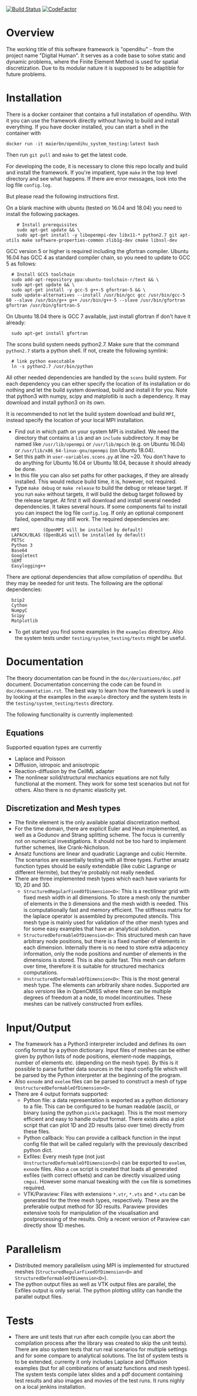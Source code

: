 [![Build Status](https://travis-ci.com/maierbn/opendihu.svg?branch=develop)](https://travis-ci.com/maierbn/opendihu)
[![CodeFactor](https://www.codefactor.io/repository/github/maierbn/opendihu/badge/develop)](https://www.codefactor.io/repository/github/maierbn/opendihu/overview/develop)

# Overview
The working title of this software framework is "opendihu" - from the project name "Digital Human". 
It serves as a code base to solve static and dynamic problems, where the Finite Element Method is used for spatial discretization. 
Due to its modular nature it is supposed to be adaptible for future problems.

# Installation
There is a docker container that contains a full installation of opendihu. With it you can use the framework directly without having to build and install everything.
If you have docker installed, you can start a shell in the container with
```
docker run -it maierbn/opendihu_system_testing:latest bash
```
Then run `git pull` and `make` to get the latest code.

For developing the code, it is necessary to clone this repo locally and build and install the framework.
If you're impatient, type `make` in the top level directory and see what happens. If there are error messages, look into the log file `config.log`. 

But please read the following instructions first.

On a blank machine with ubuntu (tested on 16.04 and 18.04) you need to install the following packages.

```
    # Install prerequisites
    sudo apt-get update && \
    sudo apt-get install -y libopenmpi-dev libx11-* python2.7 git apt-utils make software-properties-common zlib1g-dev cmake libssl-dev
```

GCC version 5 or higher is required including the gfortran compiler. Ubuntu 16.04 has GCC 4 as standard compiler chain, so you need to update to GCC 5 as follows:

```
  # Install GCC5 toolchain
  sudo add-apt-repository ppa:ubuntu-toolchain-r/test && \
  sudo apt-get update && \
  sudo apt-get install -y gcc-5 g++-5 gfortran-5 && \
  sudo update-alternatives --install /usr/bin/gcc gcc /usr/bin/gcc-5 60 --slave /usr/bin/g++ g++ /usr/bin/g++-5 --slave /usr/bin/gfortran gfortran /usr/bin/gfortran-5
```

On Ubuntu 18.04 there is GCC 7 available, just install gfortran if don't have it already:

```
  sudo apt-get install gfortran
```
The scons build system needs python2.7. Make sure that the command `python2.7` starts a python shell. If not, create the following symlink:

```
  # link python executable
  ln -s python2.7 /usr/bin/python
```

All other needed dependencies are handled by the `scons` build system. For each dependency you can either specify the location of its installation or do nothing and let the build system download, build and install it for you.
Note that python3 with numpy, scipy and matplotlib is such a dependency. It may download and install python3 on its own.

It is recommended to not let the build system download and build `MPI`, instead specify the location of your local MPI installation.
* Find out in which path on your system MPI is installed. We need the directory that contains a `lib` and an `include` subdirectory. 
  It may be named like `/usr/lib/openmpi` or `/usr/lib/mpich` (e.g. on Ubuntu 16.04) or `/usr/lib/x86_64-linux-gnu/openmpi` (on Ubuntu 18.04).
* Set this path in `user-variables.scons.py` at line ~20. You don't have to do anything for Ubuntu 16.04 or Ubuntu 18.04, because it should already be done.
* In this file you can also set paths for other packages, if they are already installed. This would reduce build time, it is, however, not required.
* Type `make debug` or `make release` to build the debug or release target. If you run `make` without targets, it will build the debug target followed by the release target.
  At first it will download and install several needed dependencies. It takes several hours. If some components fail to install you can inspect the log file `config.log`. If only an optional component failed, opendihu may still work.
  The required dependencies are:
```
  MPI         (OpenMPI will be installed by default)
  LAPACK/BLAS (OpenBLAS will be installed by default)
  PETSc
  Python 3
  Base64
  Googletest
  SEMT
  Easylogging++
```
There are optional dependencies that allow compilation of opendihu. But they may be needed for unit tests. The following are the optional dependencies:
```
  bzip2
  Cython
  NumpyC
  Scipy
  Matplotlib
```
* To get started you find some examples in the `examples` directory. Also the system tests under `testing/system_testing/tests` might be useful.

# Documentation
The theory documentation can be found in the `doc/derivations/doc.pdf` document. Documentation concerning the code can be found in `doc/documentation.rst`.
The best way to learn how the framework is used is by looking at the examples in the `example` directory and the system tests in the `testing/system_testing/tests` directory. 

The following functionality is currently implemented:
## Equations
Supported equation types are currently
* Laplace and Poisson
* Diffusion, istropoic and anisotropic
* Reaction-diffusion by the CellML adapter
* The nonlinear solid/structural mechanics equations are not fully functional at the moment. They work for some test scenarios but not for others. Also there is no dynamic elasticity yet.

## Discretization and Mesh types
* The finite element is the only available spatial discretization method.
* For the time domain, there are explicit Euler and Heun implemented, as well as a Godunov and Strang splitting scheme. The focus is currently not on numerical investigations. It should not be too hard to implement further schemes, like Crank-Nicholson.
* Ansatz functions are linear and quadratic Lagrange and cubic Hermite. The scenarios are essentially testing with all three types. Further ansatz function types should be easily extendable (like cubic Lagrange or different Hermite), but they're probably not really needed.
* There are three implemented mesh types which each have variants for 1D, 2D and 3D.
  * `StructuredRegularFixedOfDimension<D>`: This is a rectilinear grid with fixed mesh width in all dimensions. To store a mesh only the number of elements in the `D` dimensions and the mesh width is needed. This is computationally fast and memory efficient. The stiffness matrix for the laplace operator is assembled by precomputed stencils. This mesh type is mainly used for validation of the other mesh types and for some easy examples that have an analytical solution.
  * `StructuredDeformableOfDimension<D>`: This structured mesh can have arbitrary node positions, but there is a fixed number of elements in each dimension. Internally there is no need to store extra adjacency information, only the node positions and number of elements in the dimensions is stored. This is also quite fast. This mesh can deform over time, therefore it is suitable for structured mechanics computations.
  * `UnstructuredDeformableOfDimension<D>`: This is the most general mesh type. The elements can arbitrarily share nodes. Supported are also *versions* like in OpenCMISS where there can be multiple degrees of freedom at a node, to model incontinuities. These meshes can be natively constructed from exfiles.

# Input/Output
* The framework has a Python3 interpreter included and defines its own config format by a python dictionary. Input files of meshes can be either given by python lists of node positions, element-node mappings, number of elements etc. (depending on the mesh type). By this is it possible to parse further data sources in the input config file which will be parsed by the Python interpreter at the beginning of the program.
* Also `exnode` and `exelem` files can be parsed to construct a mesh of type `UnstructuredDeformableOfDimension<D>`.
* There are 4 output formats supported:
  * Python file: a data representation is exported as a python dictionary to a file. This can be configured to be human readable (ascii), or binary (using the python `pickle` package). This is the most memory efficient and easy to handle output format. There exists also a plot script that can plot 1D and 2D results (also over time) directly from these files.
  * Python callback: You can provide a callback function in the input config file that will be called regularly with the previously described python dict.
  * Exfiles: Every mesh type (not just `UnstructuredDeformableOfDimension<D>`) can be exported to `exelem`, `exnode` files. Also a `com` script is created that loads all generated exfiles (with correct offsets) and can be directly visualized using `cmgui`. However some manual tweaking with the `com` file is sometimes required.
  * VTK/Paraview: Files with extensions `*.vtr`, `*.vts` and `*.vtu` can be generated for the three mesh types, respectively. These are the preferable output method for 3D results. Paraview provides extensive tools for manipulation of the visualisation and postprocessing of the results. Only a recent version of Paraview can directly show 1D meshes.

# Parallelism
* Distributed memory parallelism using MPI is implemented for structured meshes (`StructuredRegularFixedOfDimension<D>` and `StructuredDeformableOfDimension<D>`). 
* The python output files as well as VTK output files are parallel, the Exfiles output is only serial. The python plotting utility can handle the parallel output files.
  
# Tests
* There are unit tests that run after each compile (you can abort the compilation process after the library was created to skip the unit tests). 
  There are also system tests that run real scenarios for multiple settings and for some compare to analytical solutions. The list of system tests is to be extended, currenty it only includes Laplace and Diffusion examples (but for all combinations of ansatz functions and mesh types). The system tests compile latex slides and a pdf document containing test results and also images and movies of the test runs. It runs nighly on a local jenkins installation. 

